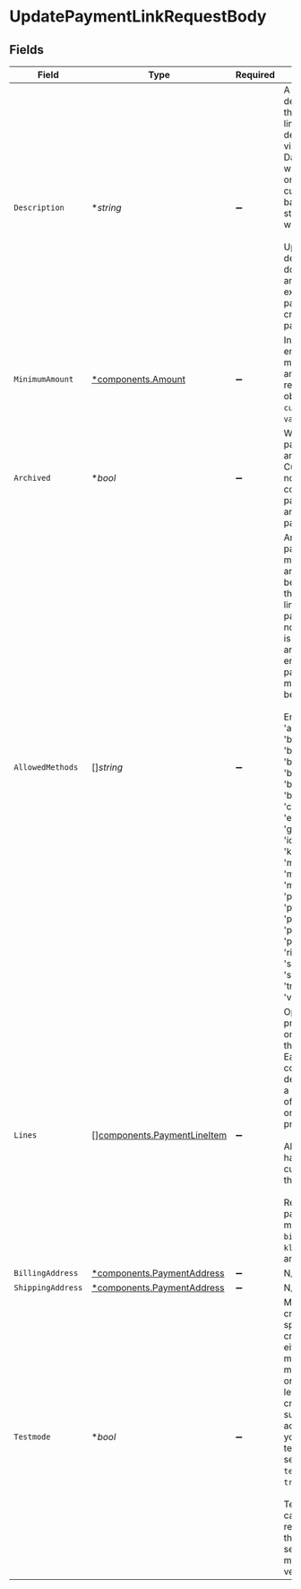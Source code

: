# UpdatePaymentLinkRequestBody


## Fields

| Field                                                                                                                                                                                                                                                                                                                                                                                                                                                                                                                             | Type                                                                                                                                                                                                                                                                                                                                                                                                                                                                                                                              | Required                                                                                                                                                                                                                                                                                                                                                                                                                                                                                                                          | Description                                                                                                                                                                                                                                                                                                                                                                                                                                                                                                                       | Example                                                                                                                                                                                                                                                                                                                                                                                                                                                                                                                           |
| --------------------------------------------------------------------------------------------------------------------------------------------------------------------------------------------------------------------------------------------------------------------------------------------------------------------------------------------------------------------------------------------------------------------------------------------------------------------------------------------------------------------------------- | --------------------------------------------------------------------------------------------------------------------------------------------------------------------------------------------------------------------------------------------------------------------------------------------------------------------------------------------------------------------------------------------------------------------------------------------------------------------------------------------------------------------------------- | --------------------------------------------------------------------------------------------------------------------------------------------------------------------------------------------------------------------------------------------------------------------------------------------------------------------------------------------------------------------------------------------------------------------------------------------------------------------------------------------------------------------------------- | --------------------------------------------------------------------------------------------------------------------------------------------------------------------------------------------------------------------------------------------------------------------------------------------------------------------------------------------------------------------------------------------------------------------------------------------------------------------------------------------------------------------------------- | --------------------------------------------------------------------------------------------------------------------------------------------------------------------------------------------------------------------------------------------------------------------------------------------------------------------------------------------------------------------------------------------------------------------------------------------------------------------------------------------------------------------------------- |
| `Description`                                                                                                                                                                                                                                                                                                                                                                                                                                                                                                                     | **string*                                                                                                                                                                                                                                                                                                                                                                                                                                                                                                                         | :heavy_minus_sign:                                                                                                                                                                                                                                                                                                                                                                                                                                                                                                                | A short description of the payment link. The description is visible in the Dashboard and will be shown<br/>on the customer's bank or card statement when possible.<br/><br/>Updating the description does not affect any previously existing payments created for this payment link.                                                                                                                                                                                                                                              | Chess Board                                                                                                                                                                                                                                                                                                                                                                                                                                                                                                                       |
| `MinimumAmount`                                                                                                                                                                                                                                                                                                                                                                                                                                                                                                                   | [*components.Amount](../../models/components/amount.md)                                                                                                                                                                                                                                                                                                                                                                                                                                                                           | :heavy_minus_sign:                                                                                                                                                                                                                                                                                                                                                                                                                                                                                                                | In v2 endpoints, monetary amounts are represented as objects with a `currency` and `value` field.                                                                                                                                                                                                                                                                                                                                                                                                                                 |                                                                                                                                                                                                                                                                                                                                                                                                                                                                                                                                   |
| `Archived`                                                                                                                                                                                                                                                                                                                                                                                                                                                                                                                        | **bool*                                                                                                                                                                                                                                                                                                                                                                                                                                                                                                                           | :heavy_minus_sign:                                                                                                                                                                                                                                                                                                                                                                                                                                                                                                                | Whether the payment link is archived. Customers will not be able to complete payments on archived<br/>payment links.                                                                                                                                                                                                                                                                                                                                                                                                              | false                                                                                                                                                                                                                                                                                                                                                                                                                                                                                                                             |
| `AllowedMethods`                                                                                                                                                                                                                                                                                                                                                                                                                                                                                                                  | []*string*                                                                                                                                                                                                                                                                                                                                                                                                                                                                                                                        | :heavy_minus_sign:                                                                                                                                                                                                                                                                                                                                                                                                                                                                                                                | An array of payment methods that are allowed to be used for this payment link. When this parameter is<br/>not provided or is an empty array, all enabled payment methods will be available.<br/><br/>Enum: 'applepay', 'bacs', 'bancomatpay', 'bancontact', 'banktransfer', 'belfius', 'billie', 'blik', 'creditcard', 'eps',<br/>'giftcard', 'ideal', 'in3', 'kbc', 'klarna', 'mbway', 'multibanco', 'mybank', 'paybybank', 'paypal', 'paysafecard',<br/>'pointofsale', 'przelewy24', 'riverty', 'satispay', 'swish', 'trustly', 'twint', 'voucher'. |                                                                                                                                                                                                                                                                                                                                                                                                                                                                                                                                   |
| `Lines`                                                                                                                                                                                                                                                                                                                                                                                                                                                                                                                           | [][components.PaymentLineItem](../../models/components/paymentlineitem.md)                                                                                                                                                                                                                                                                                                                                                                                                                                                        | :heavy_minus_sign:                                                                                                                                                                                                                                                                                                                                                                                                                                                                                                                | Optionally provide the order lines for the payment. Each line contains details such as a description of the item<br/>ordered and its price.<br/><br/>All lines must have the same currency as the payment.<br/><br/>Required for payment methods `billie`, `in3`, `klarna`, `riverty` and `voucher`.                                                                                                                                                                                                                              |                                                                                                                                                                                                                                                                                                                                                                                                                                                                                                                                   |
| `BillingAddress`                                                                                                                                                                                                                                                                                                                                                                                                                                                                                                                  | [*components.PaymentAddress](../../models/components/paymentaddress.md)                                                                                                                                                                                                                                                                                                                                                                                                                                                           | :heavy_minus_sign:                                                                                                                                                                                                                                                                                                                                                                                                                                                                                                                | N/A                                                                                                                                                                                                                                                                                                                                                                                                                                                                                                                               |                                                                                                                                                                                                                                                                                                                                                                                                                                                                                                                                   |
| `ShippingAddress`                                                                                                                                                                                                                                                                                                                                                                                                                                                                                                                 | [*components.PaymentAddress](../../models/components/paymentaddress.md)                                                                                                                                                                                                                                                                                                                                                                                                                                                           | :heavy_minus_sign:                                                                                                                                                                                                                                                                                                                                                                                                                                                                                                                | N/A                                                                                                                                                                                                                                                                                                                                                                                                                                                                                                                               |                                                                                                                                                                                                                                                                                                                                                                                                                                                                                                                                   |
| `Testmode`                                                                                                                                                                                                                                                                                                                                                                                                                                                                                                                        | **bool*                                                                                                                                                                                                                                                                                                                                                                                                                                                                                                                           | :heavy_minus_sign:                                                                                                                                                                                                                                                                                                                                                                                                                                                                                                                | Most API credentials are specifically created for either live mode or test mode. For organization-level credentials<br/>such as OAuth access tokens, you can enable test mode by setting `testmode` to `true`.<br/><br/>Test entities cannot be retrieved when the endpoint is set to live mode, and vice versa.                                                                                                                                                                                                                  | false                                                                                                                                                                                                                                                                                                                                                                                                                                                                                                                             |